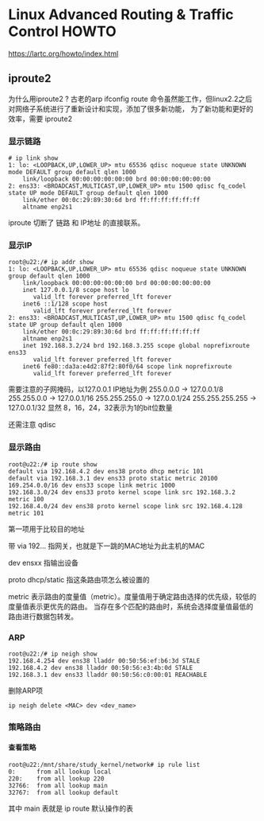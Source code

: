 # Linux Advanced Routing & Traffic Control HOWTO
https://lartc.org/howto/index.html

## iproute2
为什么用iproute2 ?
古老的arp ifconfig route 命令虽然能工作，但linux2.2之后对网络子系统进行了重新设计和实现，添加了很多新功能，
为了新功能和更好的效率，需要 iproute2

### 显示链路
```shell
# ip link show
1: lo: <LOOPBACK,UP,LOWER_UP> mtu 65536 qdisc noqueue state UNKNOWN mode DEFAULT group default qlen 1000
    link/loopback 00:00:00:00:00:00 brd 00:00:00:00:00:00
2: ens33: <BROADCAST,MULTICAST,UP,LOWER_UP> mtu 1500 qdisc fq_codel state UP mode DEFAULT group default qlen 1000
    link/ether 00:0c:29:89:30:6d brd ff:ff:ff:ff:ff:ff
    altname enp2s1
```
iproute 切断了 链路 和 IP地址 的直接联系。

### 显示IP
```shell
root@u22:/# ip addr show
1: lo: <LOOPBACK,UP,LOWER_UP> mtu 65536 qdisc noqueue state UNKNOWN group default qlen 1000
    link/loopback 00:00:00:00:00:00 brd 00:00:00:00:00:00
    inet 127.0.0.1/8 scope host lo
       valid_lft forever preferred_lft forever
    inet6 ::1/128 scope host
       valid_lft forever preferred_lft forever
2: ens33: <BROADCAST,MULTICAST,UP,LOWER_UP> mtu 1500 qdisc fq_codel state UP group default qlen 1000
    link/ether 00:0c:29:89:30:6d brd ff:ff:ff:ff:ff:ff
    altname enp2s1
    inet 192.168.3.2/24 brd 192.168.3.255 scope global noprefixroute ens33
       valid_lft forever preferred_lft forever
    inet6 fe80::da3a:e4d2:87f2:80f0/64 scope link noprefixroute
       valid_lft forever preferred_lft forever
```
需要注意的子网掩码，以127.0.0.1 IP地址为例
255.0.0.0 -> 127.0.0.1/8
255.255.0.0 -> 127.0.0.1/16
255.255.255.0 -> 127.0.0.1/24
255.255.255.255 -> 127.0.0.1/32
显然 8，16，24，32表示为1的bit位数量

还需注意 qdisc

### 显示路由
```shell
root@u22:/# ip route show
default via 192.168.4.2 dev ens38 proto dhcp metric 101
default via 192.168.3.1 dev ens33 proto static metric 20100
169.254.0.0/16 dev ens33 scope link metric 1000
192.168.3.0/24 dev ens33 proto kernel scope link src 192.168.3.2 metric 100
192.168.4.0/24 dev ens38 proto kernel scope link src 192.168.4.128 metric 101
```
第一项用于比较目的地址

带 via 192... 指网关，也就是下一跳的MAC地址为此主机的MAC

dev ensxx 指输出设备

proto dhcp/static 指这条路由项怎么被设置的

metric 表示路由的度量值（metric）。度量值用于确定路由选择的优先级，较低的度量值表示更优先的路由。
当存在多个匹配的路由时，系统会选择度量值最低的路由进行数据包转发。

### ARP
```shell
root@u22:/# ip neigh show
192.168.4.254 dev ens38 lladdr 00:50:56:ef:b6:3d STALE
192.168.4.2 dev ens38 lladdr 00:50:56:e3:4b:0d STALE
192.168.3.1 dev ens33 lladdr 00:50:56:c0:00:01 REACHABLE

```
删除ARP项
```shell
ip neigh delete <MAC> dev <dev_name>
 ```

### 策略路由

#### 查看策略
```shell
root@u22:/mnt/share/study_kernel/network# ip rule list
0:      from all lookup local
220:    from all lookup 220
32766:  from all lookup main
32767:  from all lookup default
```
其中 main 表就是 ip route 默认操作的表




